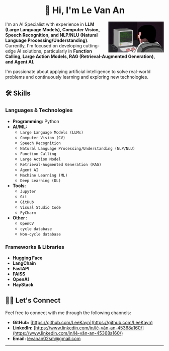 <h1 align='center'> 👋 Hi, I'm Le Van An </h1>

<img align="right" width="35%" src="https://github.com/LeeKayn/LeeKayn/blob/main/programming.gif" />

I'm an AI Specialist with experience in **LLM (Large Language Models), Computer Vision, Speech Recognition, and NLP/NLU (Natural Language Processing/Understanding)**. Currently, I'm focused on developing cutting-edge AI solutions, particularly in **Function Calling, Large Action Models, RAG (Retrieval-Augmented Generation), and Agent AI**.

I'm passionate about applying artificial intelligence to solve real-world problems and continuously learning and exploring new technologies.

## 🛠️ Skills

### Languages & Technologies

-   **Programming:** Python
-   **AI/ML:**
    -   `Large Language Models (LLMs)`
    -   `Computer Vision (CV)`
    -   `Speech Recognition`
    -   `Natural Language Processing/Understanding (NLP/NLU)`
    -   `Function Calling`
    -   `Large Action Model`
    -   `Retrieval-Augmented Generation (RAG)`
    -   `Agent AI`
    -   `Machine Learning (ML)`
    -   `Deep Learning (DL)`
-   **Tools:**
    -   `Jupyter`
    -   `Git`
    -   `GitHub`
    -   `Visual Studio Code`
    -   `PyCharm`
- **Other :**
  -  `OpenCV`
  -  `cycle database`
  - `Non-cycle database`

### Frameworks & Libraries

-  **Hugging Face**
-  **LangChain**
-  **FastAPI**
-  **FAISS**
-  **OpenAI**
-  **HayStack**
  
## 👨‍💻 Let's Connect

Feel free to connect with me through the following channels:

-   **GitHub:** [https://github.com/LeeKayn](https://github.com/LeeKayn)
-   **LinkedIn:** [https://www.linkedin.com/in/lê-văn-an-45368a160/](https://www.linkedin.com/in/lê-văn-an-45368a160/)
-   **Email:** [levanan02sm@gmail.com](mailto:levanan02sm@gmail.com)

---
